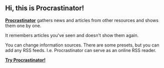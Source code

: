 ## Hi, this is Procrastinator!

**[Procrastinator](https://procrastinator.one)** gathers news and articles from other resources and shows them one by one.

It remembers articles you've seen and doesn't show them again.

You can change information sources. There are some presets, but you can add any RSS feeds. I.e. Procrastinator can serve as an online RSS reader.

**[Try Procrastinator!](https://procrastinator.one)**
